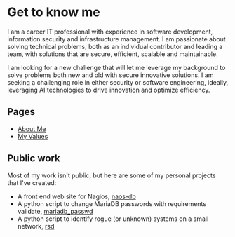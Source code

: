# Get to know me

I am a career IT professional with experience in software development,
information security and infrastructure management. I am passionate about 
solving technical problems, both as an individual contributor and leading
a team, with solutions that are secure, efficient, scalable and maintainable.

I am looking for a new challenge that will let me leverage my background to
solve problems both new and old with secure innovative solutions. 
I am seeking a challenging role in either security or software engineering, 
ideally, leveraging AI technologies to drive innovation and optimize efficiency.

## Pages

* [About Me](pages/about.md)
* [My Values](pages/values.md)

## Public work

Most of my work isn't public, but here are some of my personal projects that I've created:

* A front end web site for Nagios, [naos-db](https://github.com/SteveSimpson/naos-db)
* A python script to change MariaDB passwords with requirements validate, [mariadb_passwd](https://github.com/SteveSimpson/maria_passwd)
* A python script to identify rogue (or unknown) systems on a small network, [rsd](https://github.com/SteveSimpson/rsd) 
